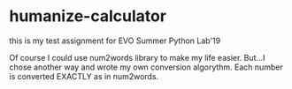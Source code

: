 # humanize-calculator
this is my test assignment for EVO Summer Python Lab'19

Of course I could use num2words library to make my life easier. But…I chose another way and wrote my own conversion algorythm.
Each number is converted EXACTLY as in num2words. 

